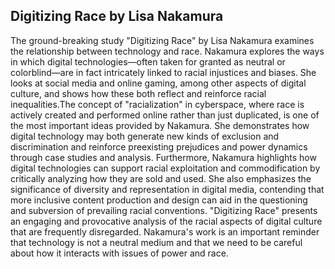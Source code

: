 <h2>Digitizing Race by Lisa Nakamura</h2>

<p>The ground-breaking study "Digitizing Race" by Lisa Nakamura examines the relationship between technology and race. Nakamura explores the ways in which digital technologies—often taken for granted as neutral or colorblind—are in fact intricately linked to racial injustices and biases. She looks at social media and online gaming, among other aspects of digital culture, and shows how these both reflect and reinforce racial inequalities.The concept of "racialization" in cyberspace, where race is actively created and performed online rather than just duplicated, is one of the most important ideas provided by Nakamura. She demonstrates how digital technology may both generate new kinds of exclusion and discrimination and reinforce preexisting prejudices and power dynamics through case studies and analysis. Furthermore, Nakamura highlights how digital technologies can support racial exploitation and commodification by critically analyzing how they are sold and used. She also emphasizes the significance of diversity and representation in digital media, contending that more inclusive content production and design can aid in the questioning and subversion of prevailing racial conventions. "Digitizing Race" presents an engaging and provocative analysis of the racial aspects of digital culture that are frequently disregarded. Nakamura's work is an important reminder that technology is not a neutral medium and that we need to be careful about how it interacts with issues of power and race.</p>
